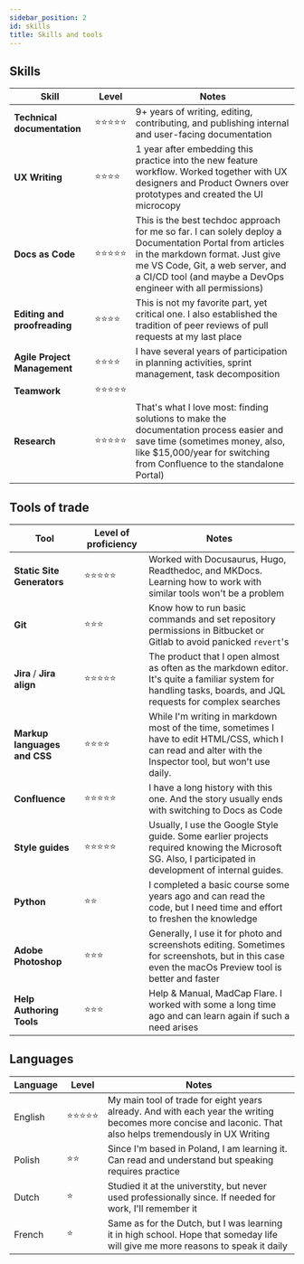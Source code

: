 ```yaml
---
sidebar_position: 2
id: skills
title: Skills and tools
---
```


## Skills

Skill|Level|Notes
---|---|---
**Technical documentation**|⭐⭐⭐⭐⭐|9+ years of writing, editing, contributing, and publishing internal and user-facing documentation
**UX Writing**|⭐⭐⭐⭐|1 year after embedding this practice into the new feature workflow. Worked together with UX designers and Product Owners over prototypes and created the UI microcopy
**Docs as Code**|⭐⭐⭐⭐⭐|This is the best techdoc approach for me so far. I can solely deploy a Documentation Portal from articles in the markdown format. Just give me VS Code, Git, a web server, and a CI/CD tool (and maybe a DevOps engineer with all permissions)
**Editing and proofreading**|⭐⭐⭐⭐| This is not my favorite part, yet critical one. I also established the tradition of peer reviews of pull requests at my last place
**Agile Project Management**|⭐⭐⭐⭐|I have several years of participation in planning activities, sprint management, task decomposition
**Teamwork**|⭐⭐⭐⭐⭐|
**Research**|⭐⭐⭐⭐⭐|That's what I love most: finding solutions to make the documentation process easier and save time (sometimes money, also, like $15,000/year for switching from Confluence to the standalone Portal)

## Tools of trade

Tool|Level of proficiency|Notes
---|---|---
**Static Site Generators**|⭐⭐⭐⭐⭐|Worked with Docusaurus, Hugo, Readthedoc, and MKDocs. Learning how to work with similar tools won't be a problem
**Git**|⭐⭐⭐|Know how to run basic commands and set repository permissions in Bitbucket or Gitlab to avoid panicked `revert`'s
**Jira** / **Jira align**|⭐⭐⭐⭐⭐|The product that I open almost as often as the markdown editor. It's quite a familiar system for handling tasks, boards, and JQL requests for complex searches
**Markup languages and CSS**|⭐⭐⭐⭐|While I'm writing in markdown most of the time, sometimes I have to edit HTML/CSS, which I can read and alter with the Inspector tool, but won't use daily.
**Confluence**|⭐⭐⭐⭐⭐|I have a long history with this one. And the story usually ends with switching to Docs as Code
**Style guides**|⭐⭐⭐⭐⭐|Usually, I use the Google Style guide. Some earlier projects required knowing the Microsoft SG. Also, I participated in development of internal guides.
**Python**|⭐⭐| I completed a basic course some years ago and can read the code, but I need time and effort to freshen the knowledge
**Adobe Photoshop**|⭐⭐⭐|Generally, I use it for photo and screenshots editing. Sometimes for screenshots, but in this case even the macOs Preview tool is better and faster
**Help Authoring Tools**|⭐⭐⭐|Help & Manual, MadCap Flare. I worked with some a long time ago and can learn again if such a need arises

## Languages

Language|Level|Notes
---|---|---
English|⭐⭐⭐⭐⭐|My main tool of trade for eight years already. And with each year the writing becomes more concise and laconic. That also helps tremendously in UX Writing
Polish|⭐⭐|Since I'm based in Poland, I am learning it. Can read and understand but speaking requires practice
Dutch|⭐|Studied it at the universtity, but never used professionally since. If needed for work, I'll remember it
French|⭐|Same as for the Dutch, but I was learning it in high school. Hope that someday life will give me more reasons to speak it daily
